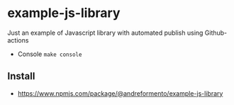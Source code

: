 # example-js-library
Just an example of Javascript library with automated publish using Github-actions

- Console `make console`

## Install

- https://www.npmjs.com/package/@andreformento/example-js-library
